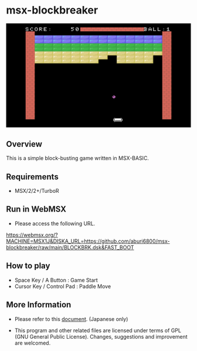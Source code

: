 # msx-blockbreaker

<img src="image/02.png">

## Overview

This is a simple block-busting game written in MSX-BASIC.

## Requirements

- MSX/2/2+/TurboR

## Run in WebMSX

- Please access the following URL.

https://webmsx.org/?MACHINE=MSX1J&DISKA_URL=https://github.com/aburi6800/msx-blockbreaker/raw/main/BLOCKBRK.dsk&FAST_BOOT

## How to play

- Space Key / A Button : Game Start
- Cursor Key / Control Pad : Paddle Move

## More Information

- Please refer to this [document](https://github.com/aburi6800/msx-blockbreaker/blob/main/documents/BLOCKBRK.pdf). (Japanese only)

- This program and other related files are licensed under terms of GPL (GNU General Public License). Changes, suggestions and improvement are welcomed.

